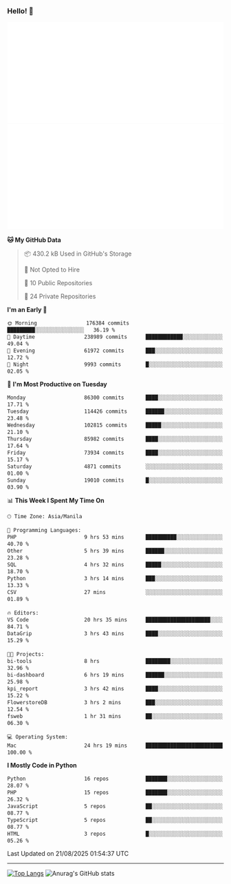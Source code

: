 ### Hello! 👋

![Metrics](/metrics.classic.svg) ![MetricsWakatime](/metrics.plugin.wakatime.svg)

<!--START_SECTION:waka-->
**🐱 My GitHub Data** 

> 📦 430.2 kB Used in GitHub's Storage 
 > 
> 🚫 Not Opted to Hire
 > 
> 📜 10 Public Repositories 
 > 
> 🔑 24 Private Repositories 
 > 
**I'm an Early 🐤** 

```text
🌞 Morning                176384 commits      █████████░░░░░░░░░░░░░░░░   36.19 % 
🌆 Daytime                238989 commits      ████████████░░░░░░░░░░░░░   49.04 % 
🌃 Evening                61972 commits       ███░░░░░░░░░░░░░░░░░░░░░░   12.72 % 
🌙 Night                  9993 commits        █░░░░░░░░░░░░░░░░░░░░░░░░   02.05 % 
```
📅 **I'm Most Productive on Tuesday** 

```text
Monday                   86300 commits       ████░░░░░░░░░░░░░░░░░░░░░   17.71 % 
Tuesday                  114426 commits      ██████░░░░░░░░░░░░░░░░░░░   23.48 % 
Wednesday                102815 commits      █████░░░░░░░░░░░░░░░░░░░░   21.10 % 
Thursday                 85982 commits       ████░░░░░░░░░░░░░░░░░░░░░   17.64 % 
Friday                   73934 commits       ████░░░░░░░░░░░░░░░░░░░░░   15.17 % 
Saturday                 4871 commits        ░░░░░░░░░░░░░░░░░░░░░░░░░   01.00 % 
Sunday                   19010 commits       █░░░░░░░░░░░░░░░░░░░░░░░░   03.90 % 
```


📊 **This Week I Spent My Time On** 

```text
🕑︎ Time Zone: Asia/Manila

💬 Programming Languages: 
PHP                      9 hrs 53 mins       ██████████░░░░░░░░░░░░░░░   40.70 % 
Other                    5 hrs 39 mins       ██████░░░░░░░░░░░░░░░░░░░   23.28 % 
SQL                      4 hrs 32 mins       █████░░░░░░░░░░░░░░░░░░░░   18.70 % 
Python                   3 hrs 14 mins       ███░░░░░░░░░░░░░░░░░░░░░░   13.33 % 
CSV                      27 mins             ░░░░░░░░░░░░░░░░░░░░░░░░░   01.89 % 

🔥 Editors: 
VS Code                  20 hrs 35 mins      █████████████████████░░░░   84.71 % 
DataGrip                 3 hrs 43 mins       ████░░░░░░░░░░░░░░░░░░░░░   15.29 % 

🐱‍💻 Projects: 
bi-tools                 8 hrs               ████████░░░░░░░░░░░░░░░░░   32.96 % 
bi-dashboard             6 hrs 19 mins       ██████░░░░░░░░░░░░░░░░░░░   25.98 % 
kpi_report               3 hrs 42 mins       ████░░░░░░░░░░░░░░░░░░░░░   15.22 % 
FlowerstoreDB            3 hrs 2 mins        ███░░░░░░░░░░░░░░░░░░░░░░   12.54 % 
fsweb                    1 hr 31 mins        ██░░░░░░░░░░░░░░░░░░░░░░░   06.30 % 

💻 Operating System: 
Mac                      24 hrs 19 mins      █████████████████████████   100.00 % 
```

**I Mostly Code in Python** 

```text
Python                   16 repos            ███████░░░░░░░░░░░░░░░░░░   28.07 % 
PHP                      15 repos            ███████░░░░░░░░░░░░░░░░░░   26.32 % 
JavaScript               5 repos             ██░░░░░░░░░░░░░░░░░░░░░░░   08.77 % 
TypeScript               5 repos             ██░░░░░░░░░░░░░░░░░░░░░░░   08.77 % 
HTML                     3 repos             █░░░░░░░░░░░░░░░░░░░░░░░░   05.26 % 
```




 Last Updated on 21/08/2025 01:54:37 UTC
<!--END_SECTION:waka-->

<hr>

<span style="display:inline-block">[![Top Langs](https://github-readme-stats.vercel.app/api/top-langs/?username=maureendadap&layout=compact&theme=transparent)](https://github.com/anuraghazra/github-readme-stats)</span>
<span style="display:inline-block">![Anurag's GitHub stats](https://github-readme-stats.vercel.app/api?username=maureendadap&show_icons=true&theme=transparent&count_private=true)</span>

<!--
**MaureenDadap/maureendadap** is a ✨ _special_ ✨ repository because its `README.md` (this file) appears on your GitHub profile.

Here are some ideas to get you started:

- 🔭 I’m currently working on ...
- 🌱 I’m currently learning ...
- 👯 I’m looking to collaborate on ...
- 🤔 I’m looking for help with ...
- 💬 Ask me about ...
- 📫 How to reach me: ...
- 😄 Pronouns: ...
- ⚡ Fun fact: ...
-->
